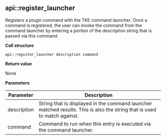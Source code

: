 ## api\::register\_launcher

Registers a plugin command with the TKE command launcher.  Once a command is registered, the user can invoke the command from the command launcher by entering a portion of the description string that is passed via this command.

**Call structure**

`api::register_launcher description command`

**Return value**

None

**Parameters**

| Parameter | Description |
| - | - |
| description | String that is displayed in the command launcher matched results.  This is also the string that is used to match against. |
| command | Command to run when this entry is executed via the command launcher. |

